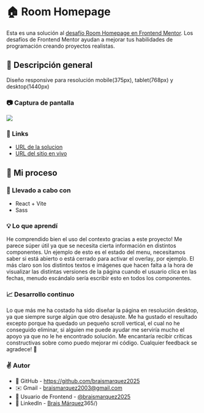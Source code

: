 # 🏠 Room Homepage
Esta es una solución al [desafío Room Homepage en Frontend Mentor](https://www.frontendmentor.io/challenges/room-homepage-BtdBY_ENq). Los desafíos de Frontend Mentor ayudan a mejorar tus habilidades de programación creando proyectos realistas.


## 🔎 Descripción general
Diseño responsive para resolución mobile(375px), tablet(768px) y desktop(1440px)

### 📷 Captura de pantalla
![](./src/assets/images/)


### 🔗 Links
- [URL de la solucion]()
- [URL del sitio en vivo]()


## 🚀 Mi proceso

### 🔧 Llevado a cabo con
- React + Vite
- Sass


### 💡 Lo que aprendí
He comprendido bien el uso del contexto gracias a este proyecto! Me parece súper útil ya que se necesita cierta información en distintos componentes. Un ejemplo de esto es el estado del menu, necesitamos saber si está abierto o está cerrado para activar el overlay, por ejemplo. El más claro son los distintos textos e imágenes que hacen falta a la hora de visualizar las distintas versiones de la página cuando el usuario clica en las fechas, menudo escándalo sería escribir esto en todos los componentes. 

### 📈 Desarrollo continuo
Lo que más me ha costado ha sido diseñar la página en resolución desktop, ya que siempre surge algún que otro desajuste. Me ha gustado el resultado excepto porque ha quedado un pequeño scroll vertical, el cual no he conseguido eliminar, si alguien me puede ayudar me serviría mucho el apoyo ya que no le he encontrado solución.
Me encantaría recibir críticas constructivas sobre como puedo mejorar mi código. Cualquier feedback se agradece! 🙌


### ✌️ Autor 
- 💼 GitHub - https://github.com/braismarquez2025
- ✉️ Gmail - braismarquez2003@gmail.com
- 👤 Usuario de Frontend - [@braismarquez2025](https://www.frontendmentor.io/profile/braismarquez2025)
- 🔗 LinkedIn - [Brais Márquez](https://www.linkedin.com/in/brais-m%C3%A1rquez-b133b7365/)365/)
